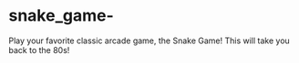 # snake_game-
Play your favorite classic arcade game, the Snake Game! This will take you back to the 80s!
